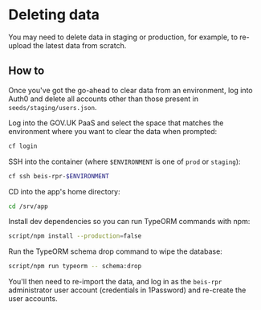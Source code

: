 # Deleting data

You may need to delete data in staging or production, for example, to re-upload
the latest data from scratch.

## How to

Once you've got the go-ahead to clear data from an environment, log into Auth0
and delete all accounts other than those present in `seeds/staging/users.json`.

Log into the GOV.UK PaaS and select the space that matches the environment
where you want to clear the data when prompted:

```bash
cf login
```

SSH into the container (where `$ENVIRONMENT` is one of `prod` or `staging`):

```bash
cf ssh beis-rpr-$ENVIRONMENT
```

CD into the app's home directory:

```bash
cd /srv/app
```

Install dev dependencies so you can run TypeORM commands with npm:

```bash
script/npm install --production=false
```

Run the TypeORM schema drop command to wipe the database:

```bash
script/npm run typeorm -- schema:drop
```

You'll then need to re-import the data, and log in as the `beis-rpr`
administrator user account (credentials in 1Password) and re-create the user
accounts.
